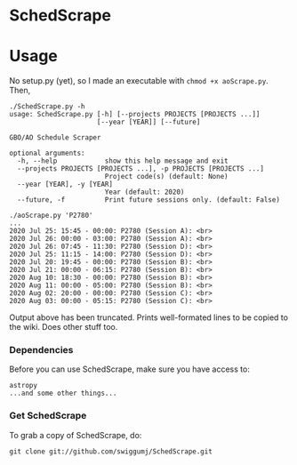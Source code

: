 # SchedScrape 

# Usage
No setup.py (yet), so I made an executable with `chmod +x aoScrape.py`. Then,

```
./SchedScrape.py -h
usage: SchedScrape.py [-h] [--projects PROJECTS [PROJECTS ...]]
                      [--year [YEAR]] [--future]

GBO/AO Schedule Scraper

optional arguments:
  -h, --help            show this help message and exit
  --projects PROJECTS [PROJECTS ...], -p PROJECTS [PROJECTS ...]
                        Project code(s) (default: None)
  --year [YEAR], -y [YEAR]
                        Year (default: 2020)
  --future, -f          Print future sessions only. (default: False)
```

```
./aoScrape.py 'P2780'
...
2020 Jul 25: 15:45 - 00:00: P2780 (Session A): <br>
2020 Jul 26: 00:00 - 03:00: P2780 (Session A): <br>
2020 Jul 26: 07:45 - 11:30: P2780 (Session D): <br>
2020 Jul 25: 11:15 - 14:00: P2780 (Session D): <br>
2020 Jul 20: 19:45 - 00:00: P2780 (Session B): <br>
2020 Jul 21: 00:00 - 06:15: P2780 (Session B): <br>
2020 Aug 10: 18:30 - 00:00: P2780 (Session B): <br>
2020 Aug 11: 00:00 - 05:00: P2780 (Session B): <br>
2020 Aug 02: 20:00 - 00:00: P2780 (Session C): <br>
2020 Aug 03: 00:00 - 05:15: P2780 (Session C): <br>
```

Output above has been truncated. Prints well-formated lines to be copied to the wiki.
Does other stuff too.

### Dependencies

Before you can use SchedScrape, make sure you have access to:

```
astropy
...and some other things...
```

### Get SchedScrape 

To grab a copy of SchedScrape, do:

```
git clone git://github.com/swiggumj/SchedScrape.git
```
